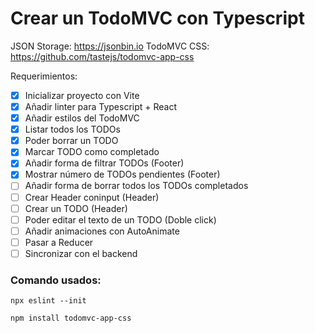   # Crear un TodoMVC con Typescript

JSON Storage: https://jsonbin.io
TodoMVC CSS: https://github.com/tastejs/todomvc-app-css

Requerimientos:

- [x] Inicializar proyecto con Vite
- [x] Añadir linter para Typescript + React
- [x] Añadir estilos del TodoMVC
- [x] Listar todos los TODOs
- [x] Poder borrar un TODO
- [x] Marcar TODO como completado
- [x] Añadir forma de filtrar TODOs (Footer)
- [x] Mostrar número de TODOs pendientes (Footer)
- [ ] Añadir forma de borrar todos los TODOs completados
- [ ] Crear Header coninput (Header)
- [ ] Crear un TODO (Header)
- [ ] Poder editar el texto de un TODO (Doble click)
- [ ] Añadir animaciones con AutoAnimate
- [ ] Pasar a Reducer
- [ ] Sincronizar con el backend

### Comando usados:

```
npx eslint --init

npm install todomvc-app-css
```